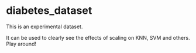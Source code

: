# diabetes_dataset
This is an experimental dataset.

It can be used to clearly see the effects of scaling on KNN, SVM and others. Play around!
